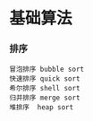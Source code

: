 # 基础算法

### 排序
    冒泡排序 bubble sort
    快速排序 quick sort
    希尔排序 shell sort
    归并排序 merge sort
    堆排序  heap sort
    
